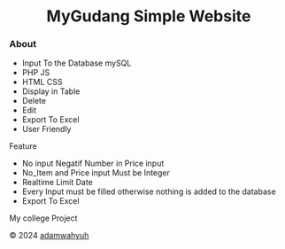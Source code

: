 <h1 align="center">MyGudang Simple Website</h1>

<h3> About</h3>

- Input To the Database mySQL
- PHP JS 
- HTML CSS
- Display in Table
- Delete
- Edit
- Export To Excel
- User Friendly

Feature 
- No input Negatif Number in Price input
- No_Item and Price input Must be Integer
- Realtime Limit Date 
- Every Input must be filled otherwise nothing is added to the database
- Export To Excel 

My college Project

&copy; 2024 <a href="https://www.facebook.com/adamwahyuh/">adamwahyuh </a>
